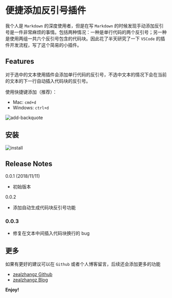 # 便捷添加反引号插件

我个人是 `Markdown` 的深度使用者，但是在写 `Markdown` 的时候发现手动添加反引号是一件非常麻烦的事情。包括两种情况：一种是单行代码的两个反引号；另一种是使用两组一共六个反引号包含的代码块。因此花了半天研究了一下 `VSCode` 的插件开发流程，写了这个简易的小插件。

## Features
对于选中的文本使用插件会添加单行代码的反引号，不选中文本的情况下会在当前的文本的下一行自动插入代码块的反引号。

使用快捷键添加（推荐）：

- Mac: `cmd+d`
- Windows: `ctrl+d`

![add-backquote](https://www.zhangaoo.com/upload/2018/11/0a05bbv3fkglqphtorqg2fsmt6.gif)

## 安装

![install](https://www.zhangaoo.com/upload/2018/11/1nk66cbtdeh2ioc7sg9mfrgm11.png)

## Release Notes
0.0.1 (2018/11/11)
- 初始版本

0.0.2
- 添加自动生成代码块反引号功能

### 0.0.3
- 修复在文本中间插入代码块换行的 bug

## 更多

如果有更好的建议可以在 `Github` 或者个人博客留言，后续还会添加更多的功能

* [zealzhangz Github](https://github.com/zealzhangz/markdown-add-backquote)
* [zealzhangz Blog](https://www.zhangaoo.com/article/markdown-add-backquote)

**Enjoy!**
